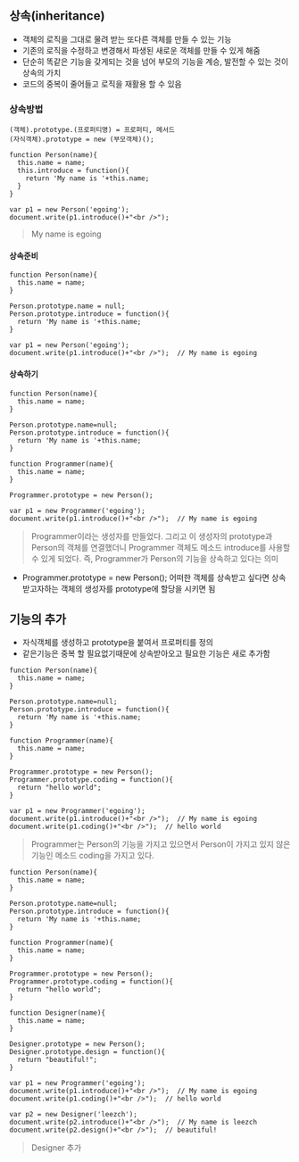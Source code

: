 ## 상속(inheritance)
- 객체의 로직을 그대로 물려 받는 또다른 객체를 만들 수 있는 기능
- 기존의 로직을 수정하고 변경해서 파생된 새로운 객체를 만들 수 있게 해줌
- 단순히 똑같은 기능을 갖게되는 것을 넘어 부모의 기능을 계승, 발전할 수 있는 것이 상속의 가치
- 코드의 중복이 줄어들고 로직을 재활용 할 수 있음


### 상속방법
```
(객체).prototype.(프로퍼티명) = 프로퍼티, 메서드
(자식객체).prototype = new (부모객체)();
```
```
function Person(name){
  this.name = name;
  this.introduce = function(){
    return 'My name is '+this.name; 
  }   
}

var p1 = new Person('egoing');
document.write(p1.introduce()+"<br />");
```
> My name is egoing

#### 상속준비
```
function Person(name){
  this.name = name;
}

Person.prototype.name = null;
Person.prototype.introduce = function(){
  return 'My name is '+this.name; 
}

var p1 = new Person('egoing');
document.write(p1.introduce()+"<br />");  // My name is egoing
```

#### 상속하기
```
function Person(name){
  this.name = name;
}

Person.prototype.name=null;
Person.prototype.introduce = function(){
  return 'My name is '+this.name; 
}
 
function Programmer(name){
  this.name = name;
}

Programmer.prototype = new Person();
 
var p1 = new Programmer('egoing');
document.write(p1.introduce()+"<br />");  // My name is egoing
```
> Programmer이라는 생성자를 만들었다. 그리고 이 생성자의 prototype과 Person의 객체를 연결했더니 Programmer 객체도 메소드 introduce를 사용할 수 있게 되었다. 즉, Programmer가 Person의 기능을 상속하고 있다는 의미

- Programmer.prototype = new Person(); 어떠한 객체를 상속받고 싶다면 상속받고자하는 객체의 생성자를 prototype에 할당을 시키면 됨


## 기능의 추가
- 자식객체를 생성하고 prototype을 붙여서 프로퍼티를 정의
- 같은기능은 중복 할 필요없기때문에 상속받아오고 필요한 기능은 새로 추가함
```
function Person(name){
  this.name = name;
}

Person.prototype.name=null;
Person.prototype.introduce = function(){
  return 'My name is '+this.name; 
}
 
function Programmer(name){
  this.name = name;
}

Programmer.prototype = new Person();
Programmer.prototype.coding = function(){
  return "hello world";
}
 
var p1 = new Programmer('egoing');
document.write(p1.introduce()+"<br />");  // My name is egoing
document.write(p1.coding()+"<br />");  // hello world
```
> Programmer는 Person의 기능을 가지고 있으면서 Person이 가지고 있지 않은 기능인 메소드 coding을 가지고 있다. 

```
function Person(name){
  this.name = name;
}

Person.prototype.name=null;
Person.prototype.introduce = function(){
  return 'My name is '+this.name; 
}
 
function Programmer(name){
  this.name = name;
}

Programmer.prototype = new Person();
Programmer.prototype.coding = function(){
  return "hello world";
}
 
function Designer(name){
  this.name = name;
}

Designer.prototype = new Person();
Designer.prototype.design = function(){
  return "beautiful!";
}

var p1 = new Programmer('egoing');
document.write(p1.introduce()+"<br />");  // My name is egoing
document.write(p1.coding()+"<br />");  // hello world

var p2 = new Designer('leezch');
document.write(p2.introduce()+"<br />");  // My name is leezch
document.write(p2.design()+"<br />");  // beautiful!
```
> Designer 추가
